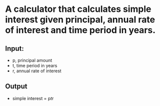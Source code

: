 # A calculator that calculates simple interest given principal, annual rate of interest and time period in years.
## Input:
  -  p, principal amount
  -  t, time period in years
  -  r, annual rate of interest
## Output
   - simple interest = p*t*r
